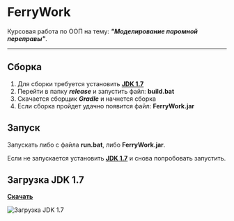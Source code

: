 FerryWork
=========

Курсовая работа по ООП на тему: _**"Моделирование паромной переправы"**_.
***

## Сборка
1. Для сборки требуется установить **[JDK 1.7](https://github.com/phpusr/BusStop/edit/ferry/README.md#%D0%97%D0%B0%D0%B3%D1%80%D1%83%D0%B7%D0%BA%D0%B0-jdk-17)**
2. Перейти в папку _**release**_ и запустить файл: **build.bat**
3. Скачается сборщик _**Gradle**_ и начнется сборка
4. Если сборка пройдет удачно появится файл: **FerryWork.jar**

## Запуск
Запускать либо с файла **run.bat**, либо **FerryWork.jar**.

Если не запускается установить **[JDK 1.7](https://github.com/phpusr/BusStop/edit/ferry/README.md#%D0%97%D0%B0%D0%B3%D1%80%D1%83%D0%B7%D0%BA%D0%B0-jdk-17)** и снова попробовать запустить.

## Загрузка JDK 1.7
**[Скачать](http://www.oracle.com/technetwork/java/javase/downloads/jdk7-downloads-1880260.html)**

![Загрузка JDK 1.7](http://img-fotki.yandex.ru/get/4125/104134730.0/0_9ce3b_2f164fa2_orig)
